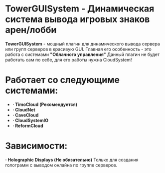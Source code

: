 # TowerGUISystem - Динамическая система вывода игровых знаков арен/лобби

**TowerGUISystem** - мощный плагин для динамического вывода сервера или групп серверов в красивую GUI.
Главная его особенность - это работа с системами **"Облачного управления"**
Данный плагин не будет работать сам по себе, для его работы нужна CloudSystem!

# Работает со следующиме системами:
 - **· TimoCloud (Рекомендуется)**
 - **· CloudNet**
 - **· CaveCloud**
 - **· CloudSystemIO**
 - **· ReformCloud**

# Зависимости:
 **· Holographic Displays (Не обязательно)**
  Только для создания голограмм с выводом онлайна по группе серверов.

